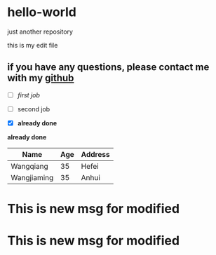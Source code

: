 # hello-world
just another repository 


this is my edit file

## if you have any questions, please contact me with my [github](https://github.com/wangqiang1983)

- [ ] _first job_
- [ ] second job
- [x] **already done**


**already done**


Name | Age | Address
-------|--------|----------
Wangqiang| 35 | Hefei
Wangjiaming | 35 | Anhui


# This is new msg for modified
# This is new msg for modified
